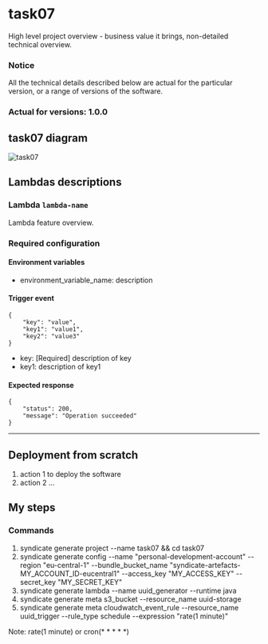 # task07

High level project overview - business value it brings, non-detailed technical overview.

### Notice
All the technical details described below are actual for the particular
version, or a range of versions of the software.
### Actual for versions: 1.0.0

## task07 diagram

![task07](pics/task07_diagram.png)

## Lambdas descriptions

### Lambda `lambda-name`
Lambda feature overview.

### Required configuration
#### Environment variables
* environment_variable_name: description

#### Trigger event
```buildoutcfg
{
    "key": "value",
    "key1": "value1",
    "key2": "value3"
}
```
* key: [Required] description of key
* key1: description of key1

#### Expected response
```buildoutcfg
{
    "status": 200,
    "message": "Operation succeeded"
}
```
---

## Deployment from scratch
1. action 1 to deploy the software
2. action 2
...

## My steps

### Commands
1) syndicate generate project --name task07 && cd task07
2) syndicate generate config --name "personal-development-account" --region "eu-central-1" --bundle_bucket_name "syndicate-artefacts-MY_ACCOUNT_ID-eucentral1" --access_key "MY_ACCESS_KEY" --secret_key "MY_SECRET_KEY"
3) syndicate generate lambda --name uuid_generator --runtime java
4) syndicate generate meta s3_bucket --resource_name uuid-storage
5) syndicate generate meta cloudwatch_event_rule --resource_name uuid_trigger --rule_type schedule --expression "rate(1 minute)"

Note: rate(1 minute) or cron(* * * * *)
